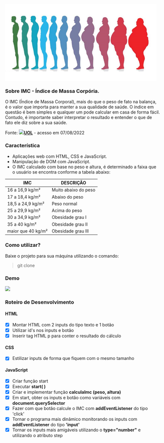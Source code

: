 <img src="https://github.com/leoarcabold/calculadora-de-imc/blob/master/img/imc.jpg" height="250px" align="center" /> 

### Sobre IMC - Índice de Massa Corpória.
 O IMC (Índice de Massa Corporal), mais do que o peso de fato na balança, é o valor que importa para manter a sua qualidade de saúde. O índice em questão é bem simples e qualquer um pode calcular em casa de forma fácil. Contudo, é importante saber interpretar o resultado e entender o que de fato ele diz sobre a sua saúde.
 <p>
Fonte:
 <img src="https://blogdojuca.uol.com.br/files/2013/04/uol.jpg" width="20px" /><a href="https://www.uol.com.br/vivabem/faq/imc-como-calcular-tabela-dicas-como-melhorar-e-mais.htm"><strong>UOL</strong></a>
 - acesso em 07/08/2022
</p>

### Característica 
* Aplicações web com HTML, CSS e JavaScript.
* Manipulação de DOM com JavaScript.
* O IMC calculado com base no peso e altura, é determinado a faixa que o usuário
se encontra conforme a tabela abaixo:

|IMC|DESCRIÇÃO|
|---|---|
| 16 a 16,9 kg/m²|Muito abaixo do peso|
|17 a 18,4 kg/m²|Abaixo do peso|
|18,5 a 24,9 kg/m²|Peso normal|
|25 a 29,9 kg/m²|Acima do peso|
|30 a 34,9 kg/m²|Obesidade grau I|
|35 a 40 kg/m²|Obesidade grau II|
|maior que 40 kg/m²|Obesidade grau III|

### Como utilizar?
Baixe o projeto para sua máquina utilizando o comando:
> git clone

### Demo
<img src="https://github.com/leoarcabold/calculadora-de-umc/blob/master/img/tela.jpg" width="350px" />

### Roteiro de Desenvolvimento
#### HTML
- [x] Montar HTML com 2 inputs do tipo texto e 1 botão
- [x] Utilizar id's nos inputs e botão
- [x] Inserir tag HTML p para conter o resultado do cálculo

#### CSS
- [x] Estilizar inputs de forma que fiquem com o mesmo tamanho

#### JavaScript
- [x] Criar função start
- [x] Executar <strong>start( )</strong>
- [x] Criar e implementar função <strong>calculaImc (peso, altura)</strong>
- [x] Em start, obter os inputs e botão como variáveis com <strong>document.querySelector</strong>
- [x] Fazer com que botão calcule o IMC com <strong>addEventListener</strong> do tipo 'click'
- [x] Tornar o programa mais dinâmico monitorando os inputs com <strong>addEventListener</strong> do tipo <strong>'input'</strong>
- [x] Tornar os inputs mais amigáveis utilizando o <strong>type="number"</strong> e utilizando o atributo step
